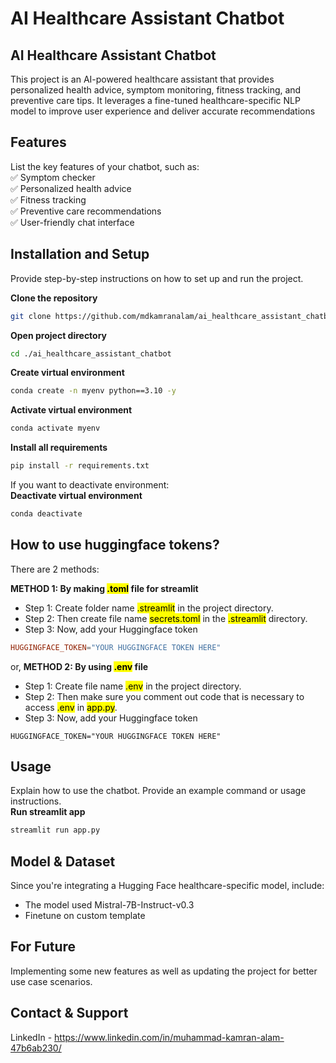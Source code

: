 # AI Healthcare Assistant Chatbot

## AI Healthcare Assistant Chatbot
This project is an AI-powered healthcare assistant that provides personalized health advice, symptom monitoring, fitness tracking, and preventive care tips. It leverages a fine-tuned healthcare-specific NLP model to improve user experience and deliver accurate recommendations

## Features
List the key features of your chatbot, such as:\
✅ Symptom checker\
✅ Personalized health advice\
✅ Fitness tracking\
✅ Preventive care recommendations\
✅ User-friendly chat interface

## Installation and Setup
Provide step-by-step instructions on how to set up and run the project.

**Clone the repository**
```bash
git clone https://github.com/mdkamranalam/ai_healthcare_assistant_chatbot.git
```
**Open project directory**
```bash
cd ./ai_healthcare_assistant_chatbot
```
**Create virtual environment**
```bash
conda create -n myenv python==3.10 -y
```
**Activate virtual environment**
```bash
conda activate myenv
```
**Install all requirements**
```bash
pip install -r requirements.txt
```

If you want to deactivate environment:\
**Deactivate virtual environment**
```bash
conda deactivate
```

## How to use huggingface tokens?
There are 2 methods:

**METHOD 1: By making <mark>.toml</mark> file for streamlit**
- Step 1: Create folder name <mark>.streamlit</mark> in the project directory.
- Step 2: Then create file name <mark>secrets.toml</mark> in the <mark>.streamlit</mark> directory.
- Step 3: Now, add your Huggingface token
```toml
HUGGINGFACE_TOKEN="YOUR HUGGINGFACE TOKEN HERE"
```

or,
**METHOD 2: By using <mark>.env</mark> file**
- Step 1: Create file name <mark>.env</mark> in the project directory.
- Step 2: Then make sure you comment out code that is necessary to access <mark>.env</mark> in <mark>app.py</mark>.
- Step 3: Now, add your Huggingface token
```env
HUGGINGFACE_TOKEN="YOUR HUGGINGFACE TOKEN HERE"
```

## Usage
Explain how to use the chatbot. Provide an example command or usage instructions.\
**Run streamlit app**
```bash
streamlit run app.py
```

## Model & Dataset
Since you're integrating a Hugging Face healthcare-specific model, include:
- The model used Mistral-7B-Instruct-v0.3
- Finetune on custom template

## For Future
Implementing some new features as well as updating the project for better use case scenarios.

## Contact & Support
LinkedIn - https://www.linkedin.com/in/muhammad-kamran-alam-47b6ab230/